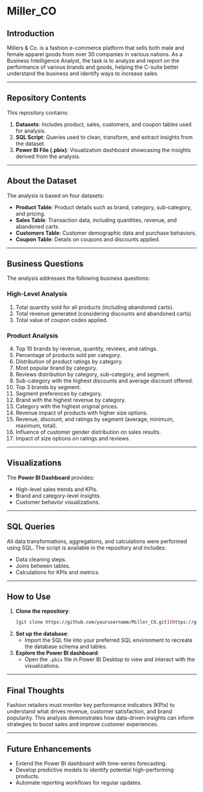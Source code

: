 
# Miller_CO

## Introduction

Millers & Co. is a fashion e-commerce platform that sells both male and female apparel goods from over 30 companies in various nations. As a Business Intelligence Analyst, the task is to analyze and report on the performance of various brands and goods, helping the C-suite better understand the business and identify ways to increase sales.

---

## Repository Contents

This repository contains:
1. **Datasets**: Includes product, sales, customers, and coupon tables used for analysis.
2. **SQL Script**: Queries used to clean, transform, and extract insights from the dataset.
3. **Power BI File (.pbix)**: Visualization dashboard showcasing the insights derived from the analysis.

---

## About the Dataset

The analysis is based on four datasets:
- **Product Table**: Product details such as brand, category, sub-category, and pricing.
- **Sales Table**: Transaction data, including quantities, revenue, and abandoned carts.
- **Customers Table**: Customer demographic data and purchase behaviors.
- **Coupon Table**: Details on coupons and discounts applied.

---

## Business Questions

The analysis addresses the following business questions:

### High-Level Analysis
1. Total quantity sold for all products (including abandoned carts).
2. Total revenue generated (considering discounts and abandoned carts).
3. Total value of coupon codes applied.

### Product Analysis
4. Top 10 brands by revenue, quantity, reviews, and ratings.
5. Percentage of products sold per category.
6. Distribution of product ratings by category.
7. Most popular brand by category.
8. Reviews distribution by category, sub-category, and segment.
9. Sub-category with the highest discounts and average discount offered.
10. Top 3 brands by segment.
11. Segment preferences by category.
12. Brand with the highest revenue by category.
13. Category with the highest original prices.
14. Revenue impact of products with higher size options.
15. Revenue, discount, and ratings by segment (average, minimum, maximum, total).
16. Influence of customer gender distribution on sales results.
17. Impact of size options on ratings and reviews.

---

## Visualizations

The **Power BI Dashboard** provides:
- High-level sales trends and KPIs.
- Brand and category-level insights.
- Customer behavior visualizations.


---

## SQL Queries

All data transformations, aggregations, and calculations were performed using SQL. The script is available in the repository and includes:
- Data cleaning steps.
- Joins between tables.
- Calculations for KPIs and metrics.


---

## How to Use

1. **Clone the repository**:
   ```bash
   [git clone https://github.com/yourusername/Miller_CO.git](https://github.com/dammmie-beep/Miller_CO.git)
   ```
2. **Set up the database**:
   - Import the SQL file into your preferred SQL environment to recreate the database schema and tables.
3. **Explore the Power BI dashboard**:
   - Open the `.pbix` file in Power BI Desktop to view and interact with the visualizations.

---

## Final Thoughts

Fashion retailers must monitor key performance indicators (KPIs) to understand what drives revenue, customer satisfaction, and brand popularity. This analysis demonstrates how data-driven insights can inform strategies to boost sales and improve customer experiences.

---

## Future Enhancements

- Extend the Power BI dashboard with time-series forecasting.
- Develop predictive models to identify potential high-performing products.
- Automate reporting workflows for regular updates.

